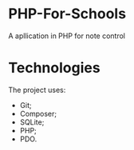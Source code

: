 # PHP-For-Schools
A apllication in PHP for note control

# Technologies
The project uses:
- Git;
- Composer;
- SQLite;
- PHP;
- PDO.
